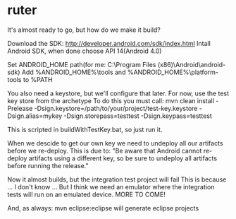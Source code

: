 ruter
=====

It's almost ready to go, but how do we make it build?

Download the SDK: http://developer.android.com/sdk/index.html
Intall Android SDK, when done choose API 14(Android 4.0)

Set ANDROID_HOME path(for me: C:\Program Files (x86)\Android\android-sdk)
Add %ANDROID_HOME%\tools and %ANDROID_HOME%\platform-tools to %PATH

You also need a keystore, but we'll configure that later. For now, use the test key store from the archetype
To do this you must call: mvn clean install -Prelease -Dsign.keystore=/path/to/your/project/test-key.keystore -Dsign.alias=mykey -Dsign.storepass=testtest -Dsign.keypass=testtest

This is scripted in buildWithTestKey.bat, so just run it.

When we descide to get our own key we need to undeploy all our artifacts before we re-deploy. This is due to:
"Be aware that Android cannot re-deploy artifacts using a different key, so be sure to undeploy all artifacts before running the release."

Now it almost builds, but the integration test project will fail
This is because ... I don't know ... But I think we need an emulator where the integration tests will run on an emulated device.
MORE TO COME!

And, as always:
mvn eclipse:eclipse will generate eclipse projects